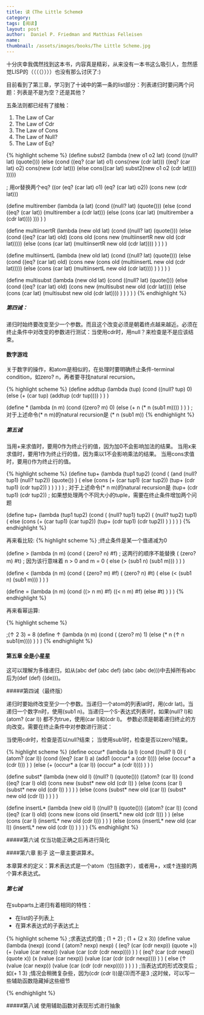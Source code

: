 ```yaml
---
title: 读《The Little Scheme》 
category:  
tags: [阅读]  
layout: post  
author:  Daniel P. Friedman and Matthias Felleisen
name: 
thumbnail: /assets/images/books/The Little Scheme.jpg
---
```


十分庆幸我偶然找到这本书，内容真是精彩，从来没有一本书这么吸引人，忽然感觉LISP的（（（（））））也没有那么讨厌了:)

目前看到了第三章，学习到了十诫中的第一条的list部分：列表递归时要问两个问题：列表是不是为空？还是其他？

五条法则都已经有了接触：
1. The Law of Car 
2. The Law of Cdr
3. The Law of Cons
4. The Law of Null?
5. The Law of Eq?


{% highlight scheme %}
(define subst2
    (lambda (new o1 o2 lat)
        (cond
        ((null? lat) (quote()))
        (else (cond
                ((eq? (car lat) o1) cons(new (cdr lat)))
                ((eq? (car lat) o2) cons(new (cdr lat)))
                (else cons((car lat) subst2(new o1 o2 (cdr lat))))
)))))

; 用or替换两个eq?
((or (eq? (car lat) o1) (eq? (car lat) o2)) (cons new (cdr lat)))


(define multirember
    (lambda (a lat)
        (cond
        ((null? lat) (quote()))
        (else (cond
                ((eq? (car lat)) (multirember a (cdr lat)))
                (else (cons (car lat) (multirember a (cdr lat))))
        )))
        )
    )

(define multiinsertR
    (lambda (new old lat)
        (cond
            ((null? lat) (quote()))
            (else (cond
                    ((eq? (car lat) old) (cons old (cons new (multiinsertR new old (cdr lat)))))
                    (else (cons (car lat) (multiinsertR new old (cdr lat))))
                )
        )
    )
)

(define multiinsertL
    (lambda (new old lat)
        (cond
            ((null? lat) (quote()))
            (else 
                (cond
                    ((eq? (car lat) old) (cons new (cons old (multiinsertL new old (cdr lat)))))
                    (else (cons (car lat) (multiinsertL new old (cdr lat))))
                )
            )
        )
    )
)

(define multisubst
    (lambda (new old lat)
        (cond 
            ((null? lat) (quote()))
            (else 
                (cond
                    ((eq? (car lat) old) (cons new (multisubst new old (cdr lat))))
                    (else (cons (car lat) (multisubst new old (cdr lat))))
                )
            )
        )
    )
)
{% endhighlight %}

##### 第四诫：
递归时始终要改变至少一个参数。而且这个改变必须是朝着终点越来越近。必须在终止条件中对改变的参数进行测试：当使用cdr时，用null？来检查是不是应该结束。

#### 数字游戏

关于数字的操作，和atom是相似的，在处理时要明确终止条件-terminal condition，如zero? n，再者要寻找natural recursion。

{% highlight scheme %}
(define addtup
    (lambda (tup)
        (cond
            ((null? tup) 0)
            (else (+ (car tup) (addtup (cdr tup))))
        )
    )
)

(define *
    (lambda (n m)
        (cond
            ((zero? m) 0)
            (else (+ n (* n (sub1 m))))
        )
    )
)
; 对于上述命令(* n m)的natural recursion是 (* n (sub1 m))
{% endhighlight %}

##### 第五诫
当用+来求值时，要用0作为终止行的值，因为加0不会影响加法的结果。
当用x来求值时，要用1作为终止行的值，因为乘以1不会影响乘法的结果。
当用cons求值时，要用()作为终止行的值。

{% highlight scheme %}
(define tup+
    (lambda (tup1 tup2)
        (cond
            ( (and (null? tup1) (null? tup2)) (quote()) )
            ( else 
                    (cons 
                        (+ (car tup1) (car tup2))
                        (tup+ (cdr tup1) (cdr tup2))
                    )
            )
        )
    )
)
; 对于上述命令(* n m)的natural recursion是 (tup+ (cdr tup1) (cdr tup2))
; 如果想处理两个不同大小的tuple，需要在终止条件增加两个问题

(define tup+
    (lambda (tup1 tup2)
        (cond
            ( (null? tup1) tup2)
            ( (null? tup2) tup1)
            ( else 
                    (cons 
                        (+ (car tup1) (car tup2))
                        (tup+ (cdr tup1) (cdr tup2))
                    )
            )
        )
    )
)
{% endhighlight %}

再来看比较:
{% highlight scheme %}
;终止条件是某一个值递减为0

(define >
    (lambda (n m)
        (cond
            ( (zero? n) #f) ; 这两行的顺序不能替换
            ( (zero? m) #t) ; 因为该行意味着 n > 0 and m = 0
            ( else (> (sub1 n) (sub1 m)))
        )
    )
)

(define <
    (lambda (n m)
        (cond
            ( (zero? m) #f)
            ( (zero? n) #t)
            ( else (< (sub1 n) (sub1 m)))
        )
    )
)

(define =
    (lambda (n m)
        (cond
            ((> n m) #f)
            ((< n m) #f)
            (else #t)
        )
    )
)
{% endhighlight %}


再来看幂运算:

{% highlight scheme %}

;(↑ 2 3) = 8
(define ↑
    (lambda (n m)
        (cond
            ( (zero? m) 1)
            (else (* n (↑ n sub1(m))))
        )
    )
)
{% endhighlight %}

#### 第五章 全是小星星

这可以理解为多维递归，如从(abc def (abc def) (abc (abc de)))中去掉所有abc后为(def (def) ((de)))。

#####第四诫（最终版）

递归时要始终改变至少一个参数。当递归一个atom的列表lat时，用(cdr lat)。当递归一个数字n时，使用(sub1 n)。当递归一个S-表达式列表l时，如果(null? l)和(atom? (car l)) 都不为true，使用(car l)和(cdr l)。
参数必须是朝着递归终止的方向改变。需要在终止条件中对参数进行测试：

当使用cdr时，检查是否以null?结束；
当使用sub1时，检查是否以zero?结束。


{% highlight scheme %}
(define occur*
    (lambda (a l)
        (cond
            ((null? l) 0)
            ( (atom? (car l)) (cond
                                ((eq? (car l) a) (add1 (occur* a (cdr l))))
                                (else (occur* a (cdr l)))
                              )
            )
            (else (+ (occur* a (car l)) 
                     (occur* a (cdr l))))
        )
    )
)

(define subst*
    (lambda (new old l)
        ((null? l) (quote()))
        ((atom? (car l)) 
         (cond
            ((eq? (car l) old) 
             (cons 
               new 
               (subst* new old (cdr l))
             )
            (else 
             (cons 
                (car l) 
                (subst* new old (cdr l))
             )
            )
         )
        )
        (else (cons 
                (subst* new old (car l))
                (subst* new old (cdr l))
              )
        )
    )
)

(define insertL*
    (lambda (new old l)
        ((null? l) (quote()))
        ((atom? (car l))
         (cond
            ((eq? (car l) old) 
             (cons 
                new 
                (cons old (insertL* new old (cdr l)))
             )
            )
            (else (cons 
                    (car l) 
                    (insertL* new old (cdr l)))
            )
         )
        )
        (else (cons 
                (insertL* new old (car l))
                (insertL* new old (cdr l))
              )
        )
    )
)
{% endhighlight %}

#####第六诫
仅当功能正确之后再进行简化

####第六章 影子
这一章主要讲算术。

本章算术的定义：算术表达式是一个atom（包括数字），或者用+，x或↑连接的两个算术表达式。

##### 第七诫
在subparts上递归有着相同的特性：

* 在list的子列表上
* 在算术表达式的子表达式上

{% highlight scheme %}
;求表达式的值 
; (1 + 2)
; (1 + (2 x 3))
(define value
    (lambda (nexp)
        (cond
            ( (atom? nexp) nexp)
            ( (eq? (car (cdr nexp)) (quote +))
                (+ (value (car nexp))
                    (value (car (cdr (cdr nexp))))
                )
            )
            ( (eq? (car (cdr nexp)) (quote x))
                (x (value (car nexp))
                    (value (car (cdr (cdr nexp))))
                )
            )
            ( else 
                (↑ (value (car nexp))
                    (value (car (cdr (cdr nexp))))
                )
            )
        )
    )
;当表达式的形式改变后
;如(+ 1 3)
;情况会稍微复杂些，因为(cdr (cdr l))是(3)而不是3
;这时候，可以写一些辅助函数隐藏掉这些细节

{% endhighlight %}

#####第八诫
使用辅助函数对表现形式进行抽象





